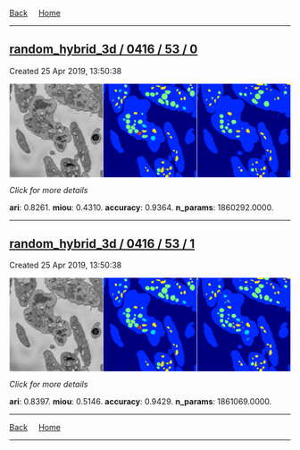 
[Back](..)&nbsp;&nbsp;&nbsp;&nbsp;&nbsp;[Home](https://leapmanlab.github.io/snapshots)

---

<div class="summary"><a href="0"><h2>random_hybrid_3d / 0416 / 53 / 0</h2></a><p>Created 25 Apr 2019, 13:50:38
</p><a href="0"><img src="0/media/summary.png" align="center"></a><p>
<i>Click for more details</i>
</p></div>

**ari**: 0.8261. **miou**: 0.4310. **accuracy**: 0.9364. **n_params**: 1860292.0000. 

---

<div class="summary"><a href="1"><h2>random_hybrid_3d / 0416 / 53 / 1</h2></a><p>Created 25 Apr 2019, 13:50:38
</p><a href="1"><img src="1/media/summary.png" align="center"></a><p>
<i>Click for more details</i>
</p></div>

**ari**: 0.8397. **miou**: 0.5146. **accuracy**: 0.9429. **n_params**: 1861069.0000. 

---

[Back](..)&nbsp;&nbsp;&nbsp;&nbsp;&nbsp;[Home](https://leapmanlab.github.io/snapshots)

---